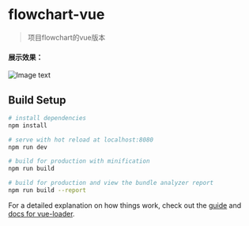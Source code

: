 # flowchart-vue

> 项目flowchart的vue版本

#### 展示效果：
![Image text](https://github.com/zhangyuanliang/flowchart-vue/blob/master/printscreen/img.png)

## Build Setup

``` bash
# install dependencies
npm install

# serve with hot reload at localhost:8080
npm run dev

# build for production with minification
npm run build

# build for production and view the bundle analyzer report
npm run build --report
```

For a detailed explanation on how things work, check out the [guide](http://vuejs-templates.github.io/webpack/) and [docs for vue-loader](http://vuejs.github.io/vue-loader).
